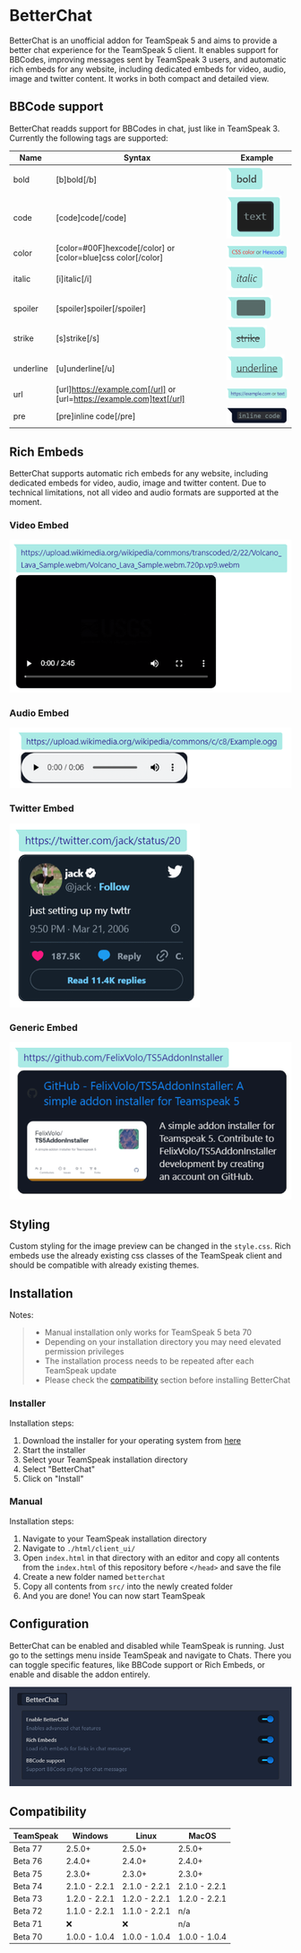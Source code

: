 # BetterChat #
BetterChat is an unofficial addon for TeamSpeak 5 and aims to provide a better chat experience for the TeamSpeak 5 client. It enables support for BBCodes, improving messages sent by TeamSpeak 3 users, and automatic rich embeds for any website, including dedicated embeds for video, audio, image and twitter content. It works in both compact and detailed view.

## BBCode support ##  
BetterChat readds support for BBCodes in chat, just like in TeamSpeak 3. Currently the following tags are supported:

| Name | Syntax  | Example |
| ---- | ------- | ------- |
| bold  | [b]bold[/b] | ![bold](images/bbcodes/bold.png) |
| code | [code]code[/code] | ![code](images/bbcodes/code.png) |
| color | [color=#00F]hexcode[/color] or [color=blue]css color[/color] | ![color](images/bbcodes/color.png) |
| italic | [i]italic[/i] | ![italic](images/bbcodes/italic.png) |
| spoiler | [spoiler]spoiler[/spoiler] | ![spoiler](images/bbcodes/spoiler.png) |
| strike | [s]strike[/s] | ![strike](images/bbcodes/strike.png) |
| underline | [u]underline[/u] | ![underline](images/bbcodes/underline.png) |
| url | [url]https://example.com[/url] or [url=https://example.com]text[/url] | ![url](images/bbcodes/url.png) |
| pre | [pre]inline code[/pre] | ![pre](images/bbcodes/pre.png) |

## Rich Embeds ##
BetterChat supports automatic rich embeds for any website, including dedicated embeds for video, audio, image and twitter content. Due to technical limitations, not all video and audio formats are supported at the moment.

### Video Embed ###
![Video Embed](images/embeds/video.png)

### Audio Embed ###
![Audio Embed](images/embeds/audio.png)

### Twitter Embed ###
![Twitter Embed](images/embeds/twitter.png)

### Generic Embed ###
![Generic Embed](images/embeds/generic.png)

## Styling ##
Custom styling for the image preview can be changed in the `style.css`.
Rich embeds use the already existing css classes of the TeamSpeak client and should be compatible with already existing themes.

## Installation ##
Notes:
> * Manual installation only works for TeamSpeak 5 beta 70
> * Depending on your installation directory you may need elevated permission privileges
> * The installation process needs to be repeated after each TeamSpeak update
> * Please check the [compatibility](https://github.com/Exopandora/BetterChat#compatibility) section before installing BetterChat

### Installer ###
Installation steps:
1. Download the installer for your operating system from [here](https://github.com/FelixVolo/TS5AddonInstaller/releases)
2. Start the installer
3. Select your TeamSpeak installation directory
4. Select "BetterChat"
5. Click on "Install"

### Manual ###
Installation steps:
1. Navigate to your TeamSpeak installation directory
2. Navigate to `./html/client_ui/`
3. Open `index.html` in that directory with an editor and copy all contents from the `index.html` of this repository before `</head>` and save the file
4. Create a new folder named `betterchat`
5. Copy all contents from `src/` into the newly created folder
6. And you are done! You can now start TeamSpeak

## Configuration ##
BetterChat can be enabled and disabled while TeamSpeak is running.
Just go to the settings menu inside TeamSpeak and navigate to Chats.
There you can toggle specific features, like BBCode support or Rich Embeds, or enable and disable the addon entirely.

![BetterChat Settings](images/settings.png)

## Compatibility ##
| TeamSpeak | Windows | Linux | MacOS |
| --------- | ------- | ----- | ----- |
| Beta 77 | 2.5.0+ | 2.5.0+ | 2.5.0+ |
| Beta 76 | 2.4.0+ | 2.4.0+ | 2.4.0+ |
| Beta 75 | 2.3.0+ | 2.3.0+ | 2.3.0+ |
| Beta 74 | 2.1.0 - 2.2.1 | 2.1.0 - 2.2.1 | 2.1.0 - 2.2.1 |
| Beta 73 | 1.2.0 - 2.2.1 | 1.2.0 - 2.2.1 | 1.2.0 - 2.2.1 |
| Beta 72 | 1.1.0 - 2.2.1 | 1.1.0 - 2.2.1 | n/a |
| Beta 71 | ❌ | ❌ | n/a |
| Beta 70 | 1.0.0 - 1.0.4 | 1.0.0 - 1.0.4 | 1.0.0 - 1.0.4 |
